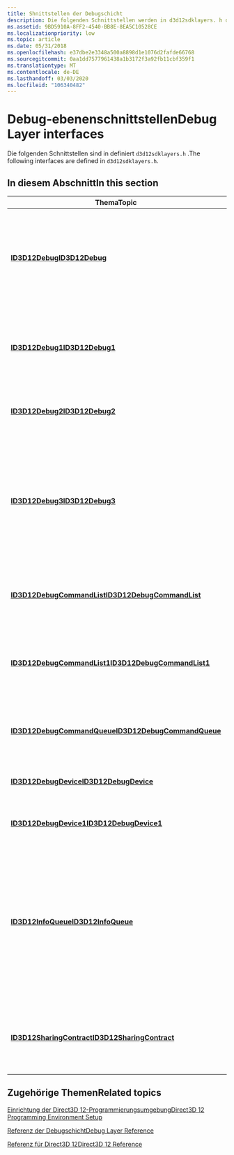 ```yaml
---
title: Shnittstellen der Debugschicht
description: Die folgenden Schnittstellen werden in d3d12sdklayers. h deklariert.
ms.assetid: 9BD5910A-8FF2-4540-BB8E-8EA5C10528CE
ms.localizationpriority: low
ms.topic: article
ms.date: 05/31/2018
ms.openlocfilehash: e37dbe2e3348a500a8898d1e1076d2fafde66768
ms.sourcegitcommit: 0aa1dd7577961438a1b3172f3a92fb11cbf359f1
ms.translationtype: MT
ms.contentlocale: de-DE
ms.lasthandoff: 03/03/2020
ms.locfileid: "106340482"
---
```

# <a name="debug-layer-interfaces"></a><span data-ttu-id="fb11b-103">Debug-ebenenschnittstellen</span><span class="sxs-lookup"><span data-stu-id="fb11b-103">Debug Layer interfaces</span></span>

<span data-ttu-id="fb11b-104">Die folgenden Schnittstellen sind in definiert `d3d12sdklayers.h` .</span><span class="sxs-lookup"><span data-stu-id="fb11b-104">The following interfaces are defined in `d3d12sdklayers.h`.</span></span>

## <a name="in-this-section"></a><span data-ttu-id="fb11b-105">In diesem Abschnitt</span><span class="sxs-lookup"><span data-stu-id="fb11b-105">In this section</span></span>

| <span data-ttu-id="fb11b-106">Thema</span><span class="sxs-lookup"><span data-stu-id="fb11b-106">Topic</span></span> | <span data-ttu-id="fb11b-107">BESCHREIBUNG</span><span class="sxs-lookup"><span data-stu-id="fb11b-107">Description</span></span> |
|-|-|
| [<span data-ttu-id="fb11b-108">**ID3D12Debug**</span><span class="sxs-lookup"><span data-stu-id="fb11b-108">**ID3D12Debug**</span></span>](/windows/desktop/api/d3d12sdklayers/nn-d3d12sdklayers-id3d12debug) | <span data-ttu-id="fb11b-109">Eine Debug-Schnittstelle steuert Debugeinstellungen und überprüft den Pipeline Zustand.</span><span class="sxs-lookup"><span data-stu-id="fb11b-109">A debug interface controls debug settings and validates pipeline state.</span></span> <span data-ttu-id="fb11b-110">Sie kann nur verwendet werden, wenn die debugschicht aktiviert ist.</span><span class="sxs-lookup"><span data-stu-id="fb11b-110">It can only be used if the debug layer is turned on.</span></span> |
| [<span data-ttu-id="fb11b-111">**ID3D12Debug1**</span><span class="sxs-lookup"><span data-stu-id="fb11b-111">**ID3D12Debug1**</span></span>](/windows/desktop/api/d3d12sdklayers/nn-d3d12sdklayers-id3d12debug1) | <span data-ttu-id="fb11b-112">Fügt der debugschicht die GPU-basierte Validierung und die Synchronisierung der abhängigen Befehls Warteschlange hinzu.</span><span class="sxs-lookup"><span data-stu-id="fb11b-112">Adds GPU-based validation and Dependent Command Queue Synchronization to the debug layer.</span></span> |
| [<span data-ttu-id="fb11b-113">**ID3D12Debug2**</span><span class="sxs-lookup"><span data-stu-id="fb11b-113">**ID3D12Debug2**</span></span>](/windows/desktop/api/D3D12sdklayers/nn-d3d12sdklayers-id3d12debug2) | <span data-ttu-id="fb11b-114">Fügt konfigurierbare Ebenen GPU-Based Validierung hinzu.</span><span class="sxs-lookup"><span data-stu-id="fb11b-114">Adds configurable levels of GPU-Based Validation.</span></span> |
| [<span data-ttu-id="fb11b-115">**ID3D12Debug3**</span><span class="sxs-lookup"><span data-stu-id="fb11b-115">**ID3D12Debug3**</span></span>](/windows/desktop/api/D3D12sdklayers/nn-d3d12sdklayers-id3d12debug3) | <span data-ttu-id="fb11b-116">Fügt der GPU-basierten Überprüfung der debugschicht, der abhängigen Befehls Warteschlangen-Synchronisierung und konfigurierbaren Ebenen der GPU-basierten Validierung hinzu.</span><span class="sxs-lookup"><span data-stu-id="fb11b-116">Adds to the debug layer GPU-based validation, Dependent Command Queue Synchronization, and configurable levels of GPU-based validation.</span></span> |
| [<span data-ttu-id="fb11b-117">**ID3D12DebugCommandList**</span><span class="sxs-lookup"><span data-stu-id="fb11b-117">**ID3D12DebugCommandList**</span></span>](/windows/desktop/api/d3d12sdklayers/nn-d3d12sdklayers-id3d12debugcommandlist) | <span data-ttu-id="fb11b-118">Stellt Methoden zum Überwachen und Debuggen einer Befehlsliste bereit.</span><span class="sxs-lookup"><span data-stu-id="fb11b-118">Provides methods to monitor and debug a command list.</span></span> |
| [<span data-ttu-id="fb11b-119">**ID3D12DebugCommandList1**</span><span class="sxs-lookup"><span data-stu-id="fb11b-119">**ID3D12DebugCommandList1**</span></span>](/windows/desktop/api/d3d12sdklayers/nn-d3d12sdklayers-id3d12debugcommandlist1) | <span data-ttu-id="fb11b-120">Diese Schnittstelle ermöglicht die Änderung zusätzlicher debugebeneneinstellungen der Befehlsliste.</span><span class="sxs-lookup"><span data-stu-id="fb11b-120">This interface enables modification of additional command list debug layer settings.</span></span> |
| [<span data-ttu-id="fb11b-121">**ID3D12DebugCommandQueue**</span><span class="sxs-lookup"><span data-stu-id="fb11b-121">**ID3D12DebugCommandQueue**</span></span>](/windows/desktop/api/d3d12sdklayers/nn-d3d12sdklayers-id3d12debugcommandqueue) | <span data-ttu-id="fb11b-122">Bietet Methoden zum Überwachen und Debuggen einer Befehls Warteschlange.</span><span class="sxs-lookup"><span data-stu-id="fb11b-122">Provides methods to monitor and debug a command queue.</span></span> |
| [<span data-ttu-id="fb11b-123">**ID3D12DebugDevice**</span><span class="sxs-lookup"><span data-stu-id="fb11b-123">**ID3D12DebugDevice**</span></span>](/windows/desktop/api/d3d12sdklayers/nn-d3d12sdklayers-id3d12debugdevice) | <span data-ttu-id="fb11b-124">Diese Schnittstelle stellt ein Grafikgerät zum Debuggen dar.</span><span class="sxs-lookup"><span data-stu-id="fb11b-124">This interface represents a graphics device for debugging.</span></span> |
| [<span data-ttu-id="fb11b-125">**ID3D12DebugDevice1**</span><span class="sxs-lookup"><span data-stu-id="fb11b-125">**ID3D12DebugDevice1**</span></span>](/windows/desktop/api/d3d12sdklayers/nn-d3d12sdklayers-id3d12debugdevice1) | <span data-ttu-id="fb11b-126">Gibt Geräte weite debugebeneneinstellungen an.</span><span class="sxs-lookup"><span data-stu-id="fb11b-126">Specifies device-wide debug layer settings.</span></span> |
| [<span data-ttu-id="fb11b-127">**ID3D12InfoQueue**</span><span class="sxs-lookup"><span data-stu-id="fb11b-127">**ID3D12InfoQueue**</span></span>](/windows/desktop/api/d3d12sdklayers/nn-d3d12sdklayers-id3d12infoqueue) | <span data-ttu-id="fb11b-128">Eine Informations Warteschlangen Schnittstelle speichert, ruft Debugmeldungen ab und filtert sie.</span><span class="sxs-lookup"><span data-stu-id="fb11b-128">An information-queue interface stores, retrieves, and filters debug messages.</span></span> <span data-ttu-id="fb11b-129">Die Warteschlange besteht aus einer Nachrichten Warteschlange, einem optionalen Speicher Filter Stapel und einem optionalen Abruf Filter Stapel.</span><span class="sxs-lookup"><span data-stu-id="fb11b-129">The queue consists of a message queue, an optional storage filter stack, and a optional retrieval filter stack.</span></span> |
| [<span data-ttu-id="fb11b-130">**ID3D12SharingContract**</span><span class="sxs-lookup"><span data-stu-id="fb11b-130">**ID3D12SharingContract**</span></span>](/windows/desktop/api/d3d12sdklayers/nn-d3d12sdklayers-id3d12sharingcontract) | <span data-ttu-id="fb11b-131">Teil eines Vertrags zwischen D3D11On12-Diagnose Ebenen und Grafik Diagnosetools.</span><span class="sxs-lookup"><span data-stu-id="fb11b-131">Part of a contract between D3D11On12 diagnostic layers and graphics diagnostics tools.</span></span> |

## <a name="related-topics"></a><span data-ttu-id="fb11b-132">Zugehörige Themen</span><span class="sxs-lookup"><span data-stu-id="fb11b-132">Related topics</span></span>

<dl> <dt>

[<span data-ttu-id="fb11b-133">Einrichtung der Direct3D 12-Programmierungsumgebung</span><span class="sxs-lookup"><span data-stu-id="fb11b-133">Direct3D 12 Programming Environment Setup</span></span>](directx-12-programming-environment-set-up.md)
</dt> <dt>

[<span data-ttu-id="fb11b-134">Referenz der Debugschicht</span><span class="sxs-lookup"><span data-stu-id="fb11b-134">Debug Layer Reference</span></span>](direct3d-12-sdklayers-reference.md)
</dt> <dt>

[<span data-ttu-id="fb11b-135">Referenz für Direct3D 12</span><span class="sxs-lookup"><span data-stu-id="fb11b-135">Direct3D 12 Reference</span></span>](direct3d-12-reference.md)
</dt> </dl>